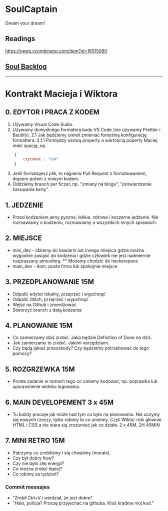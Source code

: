 # SoulCaptain
Dream your dream!

## Readings
https://news.ycombinator.com/item?id=16515080

## [Soul Backlog](https://gitlab.com/maciejjankowski/soulcaptain/boards?scope=all&utf8=%E2%9C%93&state=opened&assignee_username=roktiw)

---

# Kontrakt Macieja i Wiktora

## 0. EDYTOR I PRACA Z KODEM   
1. Używamy Visual Code Sudio.
2. Używamy domyślnego formatera kodu VS Code (nie używamy Prettier i Beutify).
2.1 Jak będziemy umieli zmieniać fomyślną konfigurację formattera:
2.1.1 Pomiędzy nazwą property a wartością poperty Maciej mieć spację, np. 
```js
    {
        czytokot : "tak"
    }   
```
3. Jeśli formatujesz plik, to najpierw Pull Request z formatowaniem, dopiero potem z nowym kodem.
4. Oddzielny branch per ficzer, np. "zmiany na blogu", "potwierdzenie kasowania karty".

## 1. JEDZENIE
* Przed kodzeniem jemy pyszne, lekkie, zdrowe i koszerne jedzenie. Nie rozmawiamy o kodzeniu, rozmawiamy o wszystkich innych sprawach.

## 2. MIEJSCE
* mini_dev - idziemy do kawiarni lub innego miejsca gdzie można wygodnie zasiąść do kodzenia i gdzie człowiek nie jest nadmiernie rozpraszany atmosferą.
** Możemy chodzić do hackerspace
* main_dev - dom, pusta firma lub spokojnie miejsce

## 3. PRZEDPLANOWANIE 15M
* Odpalić edytor lokalny, przejrzeć i wypchnąć
* Odpalić Glitch, przejrzeć i wypchnąć
* Wejść na Github i zmerdżować
* Stworzyć branch z datą kodzenia

## 4. PLANOWANIE 15M
* Co zamierzamy dziś zrobić. Jaka będzie Definition of Done na dziś.
* Jak zamierzamy to zrobić. Jakimi narzędziami.
* Czy będą jakieś przeszkody? Czy będziemy potrzebować do tego pomocy?

## 5. ROZGRZEWKA 15M
* Proste zadanie w ramach tego co umiemy kodować, np. poprawka lub upsrawnienie widoku logowania. 

## 6. MAIN DEVELOPEMENT 3 x 45M
* Tu każdy pracuje jak może nad tym co było na planowaniu. Nie uczymy się nowych rzeczy, tylko robimy to co umiemy. Czyli Wiktor robi głównie HTML i CSS a nie stara się zrozumieć jak co działa. 2 x 45M, 2H 45MIN

## 7. MINI RETRO 15M
* Patrzymy co zrobiliśmy i się chwalimy (morale).
* Czy był dobry flow?
* Czy nie było złej energii?
* Co można zrobić lepiej?
* Co robimy za tydzień?

### Commit messajes
* "Zrobił Ctrl+V i wiedział, że jest dobre"
* "Halo, policja? Proszę przyjechać na githuba. Ktoś kradnie mój kod."